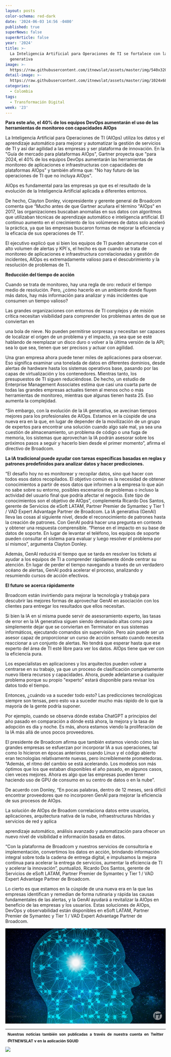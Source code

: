 ```yaml
---
layout: posts
color-schema: red-dark
date: '2024-06-03 14:56 -0400'
published: true
superNews: false
superArticle: false
year: '2024'
title: >-
  La Inteligencia Artificial para Operaciones de TI se fortalece con la IA
  generativa
image: >-
  https://raw.githubusercontent.com/itnewslat/assets/master/img/540x320/Mente-Inteligencia-Artificial-p.jpg
detail-image: >-
  https://raw.githubusercontent.com/itnewslat/assets/master/img/1024x680/Mente-Inteligencia-Artificial-g.jpg
categories:
  - Colombia
tags:
  - Transformación Digital
week: '23'
---
```

**Para este año, el 40% de los equipos DevOps aumentarán el uso de las herramientas de monitoreo con capacidades AIOps**

La Inteligencia Artificial para Operaciones de TI (AIOps) utiliza los datos y el aprendizaje automático para mejorar y automatizar la gestión de servicios de TI y así dar agilidad a las empresas y ser plataforma de innovación. En la "Guía de mercado para plataformas AIOps", Gartner proyecta que "para 2024, el 40% de los equipos DevOps aumentarán las herramientas de monitoreo de aplicaciones e infraestructuras con capacidades de plataformas AIOps" y también afirma que: "No hay futuro de las operaciones de TI que no incluya AIOps".

AIOps es fundamental para las empresas ya que es el resultado de la evolución de la Inteligencia Artificial aplicada a diferentes entornos.

De hecho, Clayton Donley, vicepresidente y gerente general de Broadcom comenta que “Mucho antes de que Gartner acuñara el término "AIOps" en 2017, las organizaciones buscaban anomalías en sus datos con algoritmos que utilizaban técnicas de aprendizaje automático e inteligencia artificial. El continuo aumento en el crecimiento de los volúmenes de datos solo aceleró la práctica, ya que las empresas buscaron formas de mejorar la eficiencia y la eficacia de sus operaciones de TI”.

El ejecutivo explicó que si bien los equipos de TI pueden abrumarse con el alto volumen de alertas y KPI´s, el hecho es que cuando se trata de monitoreo de aplicaciones e infraestructura correlacionadas y gestión de incidentes, AIOps es extremadamente valioso para el descubrimiento y la resolución de problemas de TI.

**Reducción del tiempo de acción**

Cuando se trata de monitoreo, hay una regla de oro: reducir el tiempo medio de resolución. Pero, ¿cómo hacerlo en un ambiente donde fluyen más datos, hay más información para analizar y más incidentes que consumen un tiempo valioso?

Las grandes organizaciones con entornos de TI complejos y de misión crítica necesitan visibilidad para comprender los problemas antes de que se conviertan en

una bola de nieve. No pueden permitirse sorpresas y necesitan ser capaces de localizar el origen de un problema y el impacto, ya sea que se esté hablando de reemplazar un disco duro o volver a la última versión de la API; sea lo que sea, tienen que ser precisos y actuar con agilidad.

Una gran empresa ahora puede tener miles de aplicaciones para observar. Eso significa examinar una tonelada de datos en diferentes dominios, desde alertas de hardware hasta los sistemas operativos base, pasando por las capas de virtualización y los contenedores. Mientras tanto, los presupuestos de TI siguen reduciéndose. De hecho, un estudio de Enterprise Management Associates estima que casi una cuarta parte de todas las grandes empresas actuales tienen al menos ocho o más herramientas de monitoreo, mientras que algunas tienen hasta 25. Eso aumenta la complejidad.

“Sin embargo, con la evolución de la IA generativa, se avecinan tiempos mejores para los profesionales de AIOps. Estamos en la cúspide de una nueva era en la que, en lugar de depender de la movilización de un grupo de expertos para encontrar una solución cuando algo sale mal, ya sea una cuestión de almacenamiento, un problema de código o una fuga de memoria, los sistemas que aprovechan la IA podrán asesorar sobre los próximos pasos a seguir y hacerlo bien desde el primer momento”, afirma el directivo de Broadcom.

**La IA tradicional puede ayudar con tareas específicas basadas en reglas y patrones predefinidos para analizar datos y hacer predicciones.**

“El desafío hoy no es monitorear y recopilar datos, sino qué hacer con todos esos datos recopilados. El objetivo común es la necesidad de obtener conocimientos a partir de esos datos que informen a la empresa lo que aún no sabe sobre su entorno, posibles escenarios de problemas o incluso la actividad del usuario final que podría afectar el negocio. Este tipo de conocimientos son el objetivo de AIOps”, complementa Ricardo Dos Santos, gerente de Servicios de eSoft LATAM, Partner Premier de Symantec y Tier 1 / VAD Expert Advantage Partner de Broadcom. La IA generativa (GenAI) lleva las cosas al siguiente nivel, desde el reconocimiento de patrones hasta la creación de patrones. Con GenAI podrá hacer una pregunta en contexto y obtener una respuesta comprensible. “Piense en el impacto en su base de datos de soporte. En lugar de levantar el teléfono, los equipos de soporte pueden consultar el sistema para evaluar y luego resolver el problema por sí mismos”, argumenta Clayton Donley.

Además, GenAI reducirá el tiempo que se tarda en resolver los tickets al ayudar a los equipos de TI a comprender rápidamente dónde centrar su atención. En lugar de perder el tiempo navegando a través de un verdadero océano de alertas, GenAI podrá acelerar el proceso, analizando y resumiendo cursos de acción efectivos.

**El futuro se acerca rápidamente**

Broadcom están invirtiendo para mejorar la tecnología y trabaja para descubrir las mejores formas de aprovechar GenAI en asociación con los clientes para entregar los resultados que ellos necesitan.

Si bien la IA en sí misma puede servir de asesoramiento experto, las tasas de error en la IA generativa siguen siendo demasiado altas como para simplemente dejar que se conviertan en Terminator en sus sistemas informáticos, ejecutando comandos sin supervisión. Pero aún puede ser un asesor capaz de proporcionar un curso de acción sensato cuando necesita reaccionar a un conjunto de alertas. No tendrá que esperar hasta que ese experto del área de TI esté libre para ver los datos. AIOps tiene que ver con la eficiencia pura.

Los especialistas en aplicaciones y los arquitectos pueden volver a centrarse en su trabajo, ya que un proceso de clasificación completamente nuevo libera recursos y capacidades. Ahora, puede adelantarse a cualquier problema porque su propio "experto" estará disponible para revisar los datos todo el tiempo.

Entonces, ¿cuándo va a suceder todo esto? Las predicciones tecnológicas siempre son tensas, pero esto va a suceder mucho más rápido de lo que la mayoría de la gente podría suponer.

Por ejemplo, cuando se observa dónde estaba ChatGPT a principios del año pasado en comparación a dónde está ahora, la mejora y la tasa de adopción es día y noche. Es más, ahora estamos viendo la proliferación de la IA más allá de unos pocos proveedores.

El presidente de Broadcom afirma que también estamos viendo cómo las grandes empresas se esfuerzan por incorporar IA a sus operaciones, tal como lo hicieron en épocas anteriores cuando Linux y el código abierto eran tecnologías relativamente nuevas, pero increíblemente prometedoras. “Además, el ritmo del cambio se está acelerando. Los modelos son más óptimos que los que estaban disponibles el año pasado, en algunos casos, cien veces mejores. Ahora es algo que las empresas pueden tener haciendo uso de GPU de consumo en su centro de datos o en la nube”.

De acuerdo con Donley, “En pocas palabras, dentro de 12 meses, será difícil encontrar proveedores que no incorporen GenAI para mejorar la eficiencia de sus procesos de AIOps.

La solución de AIOps de Broadom correlaciona datos entre usuarios, aplicaciones, arquitectura nativa de la nube, infraestructuras híbridas y servicios de red y aplica

aprendizaje automático, análisis avanzado y automatización para ofrecer un nuevo nivel de visibilidad e información basada en datos.

“Con la plataforma de Broadcom y nuestros servicios de consultoría e implementación, convertimos los datos en acción, brindando información integral sobre toda la cadena de entrega digital, e impulsamos la mejora continua para acelerar la entrega de servicios, aumentar la eficiencia de TI y acelerar la innovación”, puntualizó, Ricardo Dos Santos, gerente de Servicios de eSoft LATAM, Partner Premier de Symantec y Tier 1 / VAD Expert Advantage Partner de Broadcom.

Lo cierto es que estamos en la cúspide de una nueva era en la que las empresas identifican y remedian de forma rutinaria y rápida las causas fundamentales de las alertas, y la GenAI ayudará a revitalizar la AIOps en beneficio de las empresas y los usuarios. Estas soluciones de AIOps, DevOps y observabilidad están disponibles en eSoft LATAM, Partner Premier de Symantec y Tier 1 / VAD Expert Advantage Partner de Broadcom.

![](https://raw.githubusercontent.com/itnewslat/assets/master/img/540x320/Mente-Inteligencia-Artificial-p.jpg)

<table style="height: 42px;" width="569">
<tbody>
<tr>
<td style="text-align: justify;"><sub><strong>Nuestras noticias también son publicadas a través de nuestra cuenta en Twitter <a href="https://twitter.com/itnewslat?lang=es">@ITNEWSLAT</a> y en la aplicación <a href="https://squidapp.co/en/">SQUID</a></strong></sub></td>
</tr>
</tbody>
</table>

<img src="https://tracker.metricool.com/c3po.jpg?hash=56f88a41e39ab42c063cc51676587a04"/>